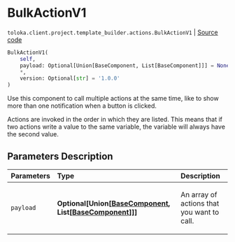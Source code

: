 # BulkActionV1
`toloka.client.project.template_builder.actions.BulkActionV1` | [Source code](https://github.com/Toloka/toloka-kit/blob/v0.1.25/src/client/project/template_builder/actions.py#L34)

```python
BulkActionV1(
    self,
    payload: Optional[Union[BaseComponent, List[BaseComponent]]] = None,
    *,
    version: Optional[str] = '1.0.0'
)
```

Use this component to call multiple actions at the same time, like to show more than one notification when a button is clicked.


Actions are invoked in the order in which they are listed. This means that if two actions write a value to the same
variable, the variable will always have the second value.

## Parameters Description

| Parameters | Type | Description |
| :----------| :----| :-----------|
`payload`|**Optional\[Union\[[BaseComponent](toloka.client.project.template_builder.base.BaseComponent.md), List\[[BaseComponent](toloka.client.project.template_builder.base.BaseComponent.md)\]\]\]**|<p>An array of actions that you want to call.</p>
